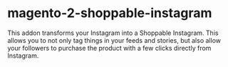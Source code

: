 # magento-2-shoppable-instagram
This addon transforms your Instagram into a Shoppable Instagram. This allows you to not only tag things in your feeds and stories, but also allow your followers to purchase the product with a few clicks directly from Instagram.
